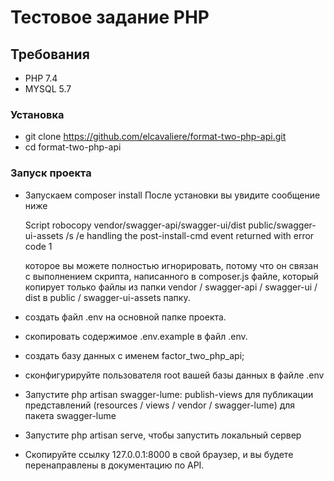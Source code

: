 # Тестовое задание PHP

## Требования

  - PHP 7.4
  - MYSQL 5.7

### Установка
 - git clone https://github.com/elcavaliere/format-two-php-api.git
 - cd format-two-php-api

### Запуск проекта
  - Запускаем composer install
    После установки вы увидите сообщение ниже
    
    Script robocopy vendor/swagger-api/swagger-ui/dist  public/swagger-ui-assets /s /e handling the post-install-cmd event returned with error code 1
    
    которое вы можете полностью игнорировать, потому что он связан с выполнением скрипта, написанного в composer.js файле, который копирует только файлы из папки
    vendor / swagger-api / swagger-ui / dist в public / swagger-ui-assets папку.
    
  - создать файл .env на основной папке проекта.
  - скопировать содержимое .env.example в файл .env.
  
  - создать базу данных с именем factor_two_php_api;
  - сконфигурируйте пользователя root вашей базы данных в файле .env
  
  - Запустите php artisan swagger-lume: publish-views для публикации представлений (resources / views / vendor / swagger-lume) для пакета swagger-lume
  - Запустите php artisan serve, чтобы запустить локальный сервер
  - Скопируйте ссылку 127.0.0.1:8000 в свой браузер, и вы будете перенаправлены в документацию по API.
   
